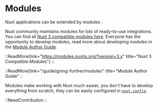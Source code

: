 # Modules

Nuxt applications can be extended by modules .

Nuxt community maintains modules for lots of ready-to-use integrations. You can find all [Nuxt 3 compatible modules here](https://modules.nuxtjs.org/?version=3.x). Everyone has the opportunity to develop modules, read more about developing modules in the [Module Author Guide](/guide/going-further/modules).

::ReadMore{link="https://modules.nuxtjs.org/?version=3.x" title="Nuxt 3 Compatible Modules"}
::

::ReadMore{link="/guide/going-further/modules" title="Module Author Guide"
::

Modules make working with Nuxt much easier, you don't have to develop everything from scratch, they can be easily configured in [`nuxt.config`](/api/configuration/nuxt.config#modules).

::NeedContribution
::
